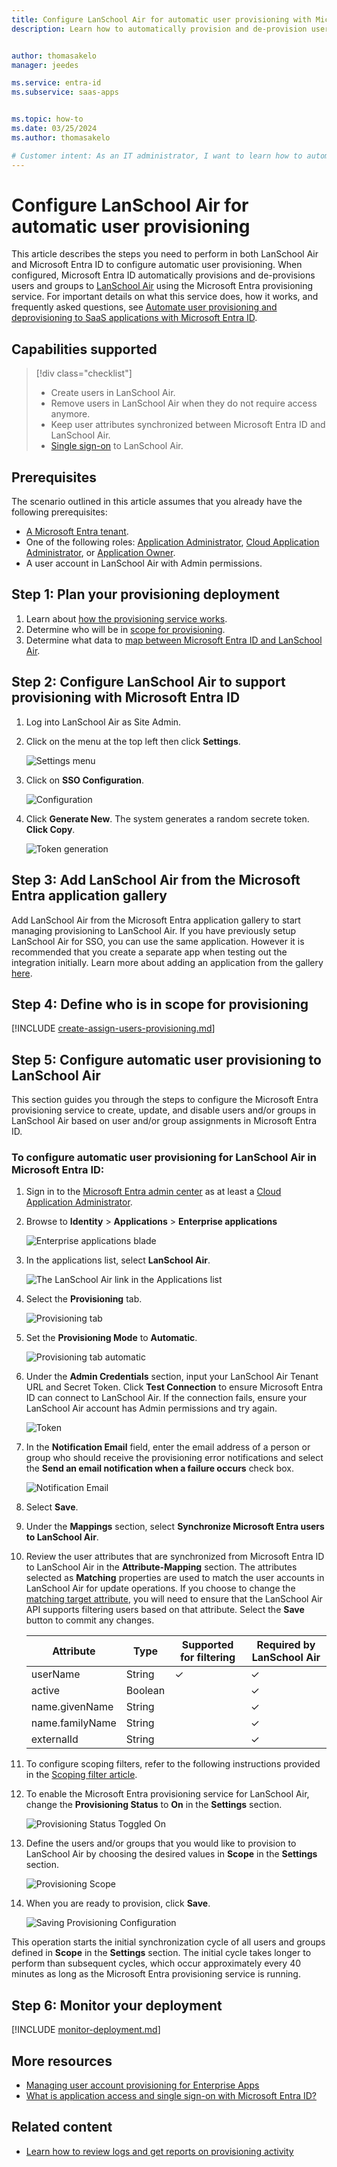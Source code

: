 ```yaml
---
title: Configure LanSchool Air for automatic user provisioning with Microsoft Entra ID
description: Learn how to automatically provision and de-provision user accounts from Microsoft Entra ID to LanSchool Air.


author: thomasakelo
manager: jeedes

ms.service: entra-id
ms.subservice: saas-apps


ms.topic: how-to
ms.date: 03/25/2024
ms.author: thomasakelo

# Customer intent: As an IT administrator, I want to learn how to automatically provision and deprovision user accounts from Microsoft Entra ID to LanSchool Air so that I can streamline the user management process and ensure that users have the appropriate access to LanSchool Air.
---
```


# Configure LanSchool Air for automatic user provisioning

This article describes the steps you need to perform in both LanSchool Air and Microsoft Entra ID to configure automatic user provisioning. When configured, Microsoft Entra ID automatically provisions and de-provisions users and groups to [LanSchool Air](https://lanschoolair.lenovosoftware.com/) using the Microsoft Entra provisioning service. For important details on what this service does, how it works, and frequently asked questions, see [Automate user provisioning and deprovisioning to SaaS applications with Microsoft Entra ID](~/identity/app-provisioning/user-provisioning.md). 


## Capabilities supported
> [!div class="checklist"]
> * Create users in LanSchool Air.
> * Remove users in LanSchool Air when they do not require access anymore.
> * Keep user attributes synchronized between Microsoft Entra ID and LanSchool Air.
> * [Single sign-on](lanschool-air-tutorial.md) to LanSchool Air.

## Prerequisites

The scenario outlined in this article assumes that you already have the following prerequisites:

* [A Microsoft Entra tenant](~/identity-platform/quickstart-create-new-tenant.md). 
* One of the following roles: [Application Administrator](/entra/identity/role-based-access-control/permissions-reference#application-administrator), [Cloud Application Administrator](/entra/identity/role-based-access-control/permissions-reference#cloud-application-administrator), or [Application Owner](/entra/fundamentals/users-default-permissions#owned-enterprise-applications). 
* A user account in LanSchool Air with Admin permissions.


## Step 1: Plan your provisioning deployment
1. Learn about [how the provisioning service works](~/identity/app-provisioning/user-provisioning.md).
1. Determine who will be in [scope for provisioning](~/identity/app-provisioning/define-conditional-rules-for-provisioning-user-accounts.md).
1. Determine what data to [map between Microsoft Entra ID and LanSchool Air](~/identity/app-provisioning/customize-application-attributes.md). 

<a name='step-2-configure-lanschool-air-to-support-provisioning-with-azure-ad'></a>

## Step 2: Configure LanSchool Air to support provisioning with Microsoft Entra ID

1. Log into LanSchool Air as Site Admin.
1. Click on the menu at the top left then click **Settings**.

	![Settings menu](media/lanschool-air-provisioning-tutorial/settings.png)

1. Click on **SSO Configuration**.

	![Configuration](media/lanschool-air-provisioning-tutorial/sso-configuration.png)

1. Click **Generate New**. The system generates a random secrete token. **Click Copy**.

	![Token generation](media/lanschool-air-provisioning-tutorial/generate-token.png)

<a name='step-3-add-lanschool-air-from-the-azure-ad-application-gallery'></a>

## Step 3: Add LanSchool Air from the Microsoft Entra application gallery

Add LanSchool Air from the Microsoft Entra application gallery to start managing provisioning to LanSchool Air. If you have previously setup LanSchool Air for SSO, you can use the same application. However it is recommended that you create a separate app when testing out the integration initially. Learn more about adding an application from the gallery [here](~/identity/enterprise-apps/add-application-portal.md). 

## Step 4: Define who is in scope for provisioning 

[!INCLUDE [create-assign-users-provisioning.md](~/identity/saas-apps/includes/create-assign-users-provisioning.md)]

## Step 5: Configure automatic user provisioning to LanSchool Air 

This section guides you through the steps to configure the Microsoft Entra provisioning service to create, update, and disable users and/or groups in LanSchool Air based on user and/or group assignments in Microsoft Entra ID.

<a name='to-configure-automatic-user-provisioning-for-lanschool-air-in-azure-ad'></a>

### To configure automatic user provisioning for LanSchool Air in Microsoft Entra ID:

1. Sign in to the [Microsoft Entra admin center](https://entra.microsoft.com) as at least a [Cloud Application Administrator](~/identity/role-based-access-control/permissions-reference.md#cloud-application-administrator).
1. Browse to **Identity** > **Applications** > **Enterprise applications**

	![Enterprise applications blade](common/enterprise-applications.png)

1. In the applications list, select **LanSchool Air**.

	![The LanSchool Air link in the Applications list](common/all-applications.png)

1. Select the **Provisioning** tab.

	![Provisioning tab](common/provisioning.png)

1. Set the **Provisioning Mode** to **Automatic**.

	![Provisioning tab automatic](common/provisioning-automatic.png)

1. Under the **Admin Credentials** section, input your LanSchool Air Tenant URL and Secret Token. Click **Test Connection** to ensure Microsoft Entra ID can connect to LanSchool Air. If the connection fails, ensure your LanSchool Air account has Admin permissions and try again.

 	![Token](common/provisioning-testconnection-tenanturltoken.png)

1. In the **Notification Email** field, enter the email address of a person or group who should receive the provisioning error notifications and select the **Send an email notification when a failure occurs** check box.

	![Notification Email](common/provisioning-notification-email.png)

1. Select **Save**.

1. Under the **Mappings** section, select **Synchronize Microsoft Entra users to LanSchool Air**.

1. Review the user attributes that are synchronized from Microsoft Entra ID to LanSchool Air in the **Attribute-Mapping** section. The attributes selected as **Matching** properties are used to match the user accounts in LanSchool Air for update operations. If you choose to change the [matching target attribute](~/identity/app-provisioning/customize-application-attributes.md), you will need to ensure that the LanSchool Air API supports filtering users based on that attribute. Select the **Save** button to commit any changes.

   |Attribute|Type|Supported for filtering|Required by LanSchool Air|
   |---|---|---|---|
    |userName|String|&check;|&check;
    |active|Boolean||&check; 
    |name.givenName|String||&check; 
    |name.familyName|String||&check; 
    |externalId|String||&check; 

1. To configure scoping filters, refer to the following instructions provided in the [Scoping filter  article](~/identity/app-provisioning/define-conditional-rules-for-provisioning-user-accounts.md).

1. To enable the Microsoft Entra provisioning service for LanSchool Air, change the **Provisioning Status** to **On** in the **Settings** section.

	![Provisioning Status Toggled On](common/provisioning-toggle-on.png)

1. Define the users and/or groups that you would like to provision to LanSchool Air by choosing the desired values in **Scope** in the **Settings** section.

	![Provisioning Scope](common/provisioning-scope.png)

1. When you are ready to provision, click **Save**.

	![Saving Provisioning Configuration](common/provisioning-configuration-save.png)

This operation starts the initial synchronization cycle of all users and groups defined in **Scope** in the **Settings** section. The initial cycle takes longer to perform than subsequent cycles, which occur approximately every 40 minutes as long as the Microsoft Entra provisioning service is running. 

## Step 6: Monitor your deployment

[!INCLUDE [monitor-deployment.md](~/identity/saas-apps/includes/monitor-deployment.md)]

## More resources

* [Managing user account provisioning for Enterprise Apps](~/identity/app-provisioning/configure-automatic-user-provisioning-portal.md)
* [What is application access and single sign-on with Microsoft Entra ID?](~/identity/enterprise-apps/what-is-single-sign-on.md)

## Related content

* [Learn how to review logs and get reports on provisioning activity](~/identity/app-provisioning/check-status-user-account-provisioning.md)
